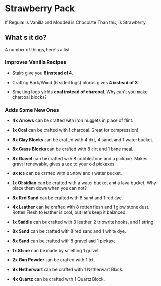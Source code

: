 # Strawberry Pack

If Regular is Vanilla
and Modded is Chocolate
Than this, is Strawberry

## What's it do?
A number of things, here's a list

### Improves Vanilla Recipes

- Stairs give you **8 instead of 4**.

- Crafting Bark/Wood (6 sided logs) blocks gives **4 instead of 3**.

- Smelting logs yields **coal instead of charcoal**. Why can't you make charcoal blocks?

### Adds Some New Ones

- **4x Arrows** can be crafted with iron nuggets in place of flint.

- **1x Coal** can be crafted with 1 charcoal. Great for compression!


- **8x Clay Blocks** can be crafted with 4 dirt, 4 sand, and 1 water bucket.

- **8x Grass Blocks** can be crafted with 8 dirt and 1 bone meal.

- **8x Gravel** can be crafted with 8 cobblestone and a pickaxe. Makes gravel renewable, gives a use to your old pickaxes.

- **8x Ice** can be crafted with 8 Snow and 1 water bucket.

- **1x Obsidian** can be crafted with a water bucket and a lava bucket. Why place them down when you can not?

- **8x Red Sand** can be crafted with 8 sand and 1 red dye.

- **4x Leather** can be crafted with 8 rotten flesh and 1 glow stone dust. Rotten Flesh to leather is cool, but let's keep it balanced.

- **1x Saddle** can be crafted with 3 leather, 2 tripwrite hooks, and 1 string.

- **8x Sand** can be crafted with 8 red sand and 1 white dye.

- **8x Sand** can be crafted with 8 gravel and 1 pickaxe.

- **1x Stone** can be made by smelting 1 gravel.

- **2x Gun Powder** can be crafted with 1 tnt.

- **9x Netherwart** can be crafted with 1 Netherwart Block.

- **4x Quartz** can be crafted with 1 Quartz Block.
